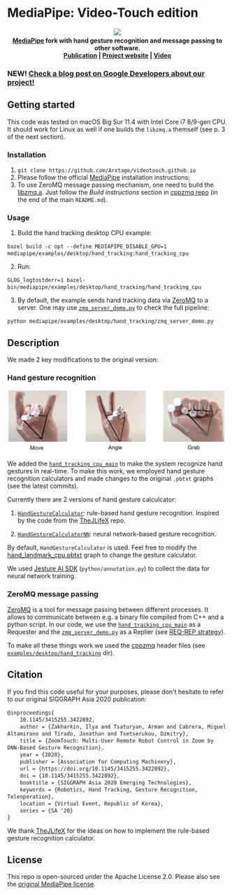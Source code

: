 # MediaPipe: Video-Touch edition

<div align="center">
    <div align="center">
        <img src="docs/images/video_touch_demo.gif">
    </div>
    <div align="center"><b>
        <a href="https://github.com/google/mediapipe">MediaPipe</a> fork with hand gesture recognition and message passing to other software.
    </b></div>
    <div align="center"><b>
        <a href="https://dl.acm.org/doi/10.1145/3415255.3422892">Publication</a> | 
        <a href="https://arxtage.github.io/videotouch.github.io/">Project website</a> | 
        <a href="https://www.youtube.com/watch?v=F4X4jJwDBy4">Video</a>
    </b></div>
</div>

### NEW! [Check a blog post on Google Developers about our project!](https://developers.googleblog.com/2021/08/video-touch-multi-user-remote-robot-control-in-google-meet.html)

## Getting started

This code was tested on macOS Big Sur 11.4 with Intel Core i7 8/9-gen CPU. It should work for Linux as well if one builds the `libzmq.a` themself (see p. 3 of the next section).

### Installation

1. `git clone https://github.com/Arxtage/videotouch.github.io`
2. Please follow the official [MediaPipe](https://github.com/google/mediapipe) installation instructions;
3. To use ZeroMQ message passing mechanism, one need to build the [libzmq.a](https://github.com/zeromq/libzmq). Just follow the *Build instructions* section in [cppzmq repo](https://github.com/zeromq/cppzmq#build-instructions) (in the end of the main `README.md`).

### Usage

1. Build the hand tracking desktop CPU example:

```
bazel build -c opt --define MEDIAPIPE_DISABLE_GPU=1 mediapipe/examples/desktop/hand_tracking:hand_tracking_cpu
```

2. Run:

```
GLOG_logtostderr=1 bazel-bin/mediapipe/examples/desktop/hand_tracking/hand_tracking_cpu
```

3. By default, the example sends hand tracking data via [ZeroMQ](https://zeromq.org) to a server. One may use [`zmq_server_demo.py`](https://github.com/izakharkin/mediapipe/blob/master/mediapipe/examples/desktop/hand_tracking/zmq_server_demo.py) to check the full pipeline:

```
python mediapipe/examples/desktop/hand_tracking/zmq_server_demo.py
```

## Description

We made 2 key modifications to the original version:

### Hand gesture recognition

<img src="docs/images/recognized_gestures.png" width=500>

We added the [`hand_tracking_cpu_main`](https://github.com/izakharkin/mediapipe/blob/master/mediapipe/examples/desktop/hand_tracking/hand_tracking_cpu_main.cc) to make the system recognize hand gestures in real-time. To make this work, we employed hand gesture recognition calculators and made changes to the original `.pbtxt` graphs (see the latest commits).

Currently there are 2 versions of hand gesture calculcator:

1. [`HandGestureCalculator`](https://github.com/izakharkin/mediapipe/blob/master/mediapipe/calculators/util/hand_gesture_calculator.cc): rule-based hand gesture recognition. Inspired by the code from the [TheJLifeX](https://gist.github.com/TheJLifeX) repo.

2. [`HandGestureCalculatorNN`](https://github.com/izakharkin/mediapipe/blob/master/mediapipe/calculators/util/hand_gesture_calculator_nn.cc): neural network-based gesture recognition.

By default, `HandGestureCalculator` is used. Feel free to modify the [hand_landmark_cpu.pbtxt](https://github.com/izakharkin/mediapipe/blob/d22b4668fc8012c639ecc1cb0f7fcf80954ecd30/mediapipe/modules/hand_landmark/hand_landmark_cpu.pbtxt#L171) graph to change the gesture calculator.

We used [Jesture AI SDK](https://github.com/jesture-ai/jesture-sdk) (`python/annotation.py`) to collect the data for neural network training.

### ZeroMQ message passing

[ZeroMQ](https://zeromq.org) is a tool for message passing between different processes. It allows to communicate between e.g. a binary file compiled from C++ and a python script. In our code, we use the [`hand_tracking_cpu_main`](https://github.com/izakharkin/mediapipe/blob/master/mediapipe/examples/desktop/hand_tracking/hand_tracking_cpu_main.cc) as a Requester and the [`zmq_server_demo.py`](https://github.com/izakharkin/mediapipe/blob/master/mediapipe/examples/desktop/hand_tracking/zmq_server_demo.py) as a Replier (see [REQ-REP strategy](https://learning-0mq-with-pyzmq.readthedocs.io/en/latest/pyzmq/patterns/client_server.html)).

To make all these things work we used the [cppzmq](https://github.com/zeromq/cppzmq) header files (see [`examples/desktop/hand_tracking`](https://github.com/izakharkin/mediapipe/tree/master/mediapipe/examples/desktop/hand_tracking) dir).

## Citation

If you find this code useful for your purposes, please don't hesitate to refer to our original SIGGRAPH Asia 2020 publication:

```
@inproceedings{
    10.1145/3415255.3422892, 
    author = {Zakharkin, Ilya and Tsaturyan, Arman and Cabrera, Miguel Altamirano and Tirado, Jonathan and Tsetserukou, Dzmitry}, 
    title = {ZoomTouch: Multi-User Remote Robot Control in Zoom by DNN-Based Gesture Recognition}, 
    year = {2020}, 
    publisher = {Association for Computing Machinery}, 
    url = {https://doi.org/10.1145/3415255.3422892}, 
    doi = {10.1145/3415255.3422892}, 
    booktitle = {SIGGRAPH Asia 2020 Emerging Technologies}, 
    keywords = {Robotics, Hand Tracking, Gesture Recognition, Teleoperation}, 
    location = {Virtual Event, Republic of Korea}, 
    series = {SA '20} 
}
```

We thank [TheJLifeX](https://gist.github.com/TheJLifeX) for the ideas on how to implement the rule-based gesture recognition calculator.

## License

This repo is open-sourced under the Apache License 2.0. Please also see the [original MediaPipe license](https://github.com/google/mediapipe/blob/master/LICENSE).
